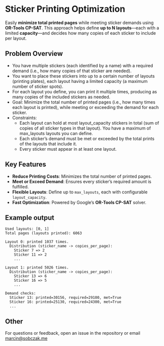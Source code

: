 # **Sticker Printing Optimization**
Easily **minimize total printed pages** while meeting sticker demands using **OR-Tools CP-SAT**. This approach helps define **up to N layouts**—each with a limited **capacity**—and decides how many copies of each sticker to include per layout.

## **Problem Overview**
- You have multiple stickers (each identified by a name) with a required demand (i.e., how many copies of that sticker are needed).
- You want to place these stickers into up to a certain number of layouts (printing plates), each layout having a limited capacity (a maximum number of sticker spots).
- For each layout you define, you can print it multiple times, producing as many copies of the included stickers as needed.
- Goal: Minimize the total number of printed pages (i.e., how many times each layout is printed), while meeting or exceeding the demand for each sticker.
- Constraints:
  - Each layout can hold at most layout_capacity stickers in total (sum of copies of all sticker types in that layout).
  You have a maximum of max_layouts layouts you can define.
  - Each sticker’s demand must be met or exceeded by the total prints of the layouts that include it.
  - Every sticker must appear in at least one layout.


## **Key Features**
- **Reduce Printing Costs**: Minimizes the total number of printed pages.
- **Meet or Exceed Demand**: Ensures every sticker’s required amount is fulfilled.
- **Flexible Layouts**: Define up to `max_layouts`, each with configurable `layout_capacity`.
- **Fast Optimization**: Powered by Google’s **OR-Tools CP-SAT** solver.

## **Example output**

```Solver status: FEASIBLE
Used layouts: [0, 1]
Total pages (layouts printed): 6063

Layout 0: printed 1037 times.
  Distribution (sticker_name -> copies_per_page):
    Sticker 7 => 2
    Sticker 11 => 2
    ...

Layout 1: printed 5026 times.
  Distribution (sticker_name -> copies_per_page):
    Sticker 13 => 6
    Sticker 16 => 5
    ...

Demand checks:
  Sticker 13: printed=30156, required=29100, met=True
  Sticker 16: printed=25130, required=24300, met=True
  ...
```

## **Other**
For questions or feedback, open an issue in the repository or email marcin@sobczak.me